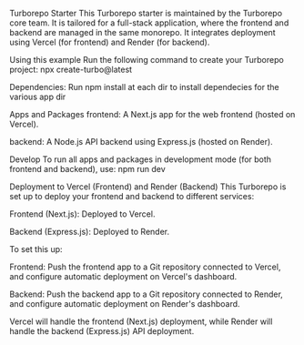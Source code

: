 Turborepo Starter
This Turborepo starter is maintained by the Turborepo core team. It is tailored for a full-stack application, where the frontend and backend are managed in the same monorepo. It integrates deployment using Vercel (for frontend) and Render (for backend).

Using this example
Run the following command to create your Turborepo project: npx create-turbo@latest

Dependencies:
Run npm install at each dir to install dependecies for the various app dir

Apps and Packages
frontend: A Next.js app for the web frontend (hosted on Vercel).

backend: A Node.js API backend using Express.js (hosted on Render).

Develop
To run all apps and packages in development mode (for both frontend and backend), use: npm run dev

Deployment to Vercel (Frontend) and Render (Backend)
This Turborepo is set up to deploy your frontend and backend to different services:

Frontend (Next.js): Deployed to Vercel.

Backend (Express.js): Deployed to Render.

To set this up:

Frontend: Push the frontend app to a Git repository connected to Vercel, and configure automatic deployment on Vercel's dashboard.

Backend: Push the backend app to a Git repository connected to Render, and configure automatic deployment on Render's dashboard.

Vercel will handle the frontend (Next.js) deployment, while Render will handle the backend (Express.js) API deployment.
